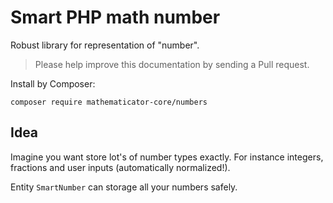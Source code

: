 Smart PHP math number
=====================

Robust library for representation of "number".

> Please help improve this documentation by sending a Pull request.

Install by Composer:

```
composer require mathematicator-core/numbers
```

Idea
----

Imagine you want store lot's of number types exactly. For instance integers, fractions and user inputs (automatically normalized!).

Entity `SmartNumber` can storage all your numbers safely.